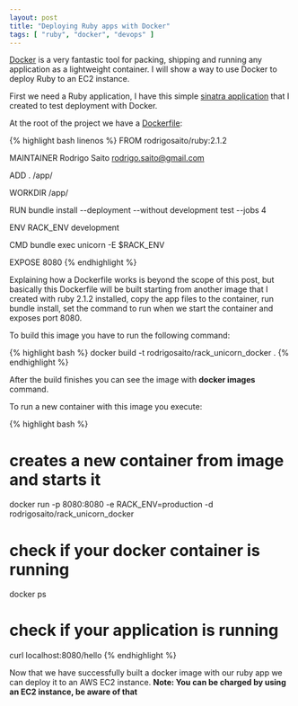 ```yaml
---
layout: post
title: "Deploying Ruby apps with Docker"
tags: [ "ruby", "docker", "devops" ]
---
```


[Docker](http://www.docker.com/) is a very fantastic tool for packing, shipping
and running any application as a lightweight container. I will show a way to use
Docker to deploy Ruby to an EC2 instance.

First we need a Ruby application, I have this simple
[sinatra application](https://github.com/rodrigosaito/rack_unicorn_docker)
that I created to test deployment with Docker.

At the root of the project we have a [Dockerfile](https://github.com/rodrigosaito/rack_unicorn_docker/blob/master/Dockerfile):

{% highlight bash linenos %}
FROM rodrigosaito/ruby:2.1.2

MAINTAINER Rodrigo Saito <rodrigo.saito@gmail.com>

ADD . /app/

WORKDIR /app/

RUN bundle install --deployment --without development test --jobs 4

ENV RACK_ENV development

CMD bundle exec unicorn -E $RACK_ENV

EXPOSE 8080
{% endhighlight %}

Explaining how a Dockerfile works is beyond the scope of this post, but basically
this Dockerfile will be built starting from another image that I created with
ruby 2.1.2 installed, copy the app files to the container, run bundle install,
set the command to run when we start the container and exposes port 8080.

To build this image you have to run the following command:

{% highlight bash %}
docker build -t rodrigosaito/rack_unicorn_docker .
{% endhighlight %}

After the build finishes you can see the image with __docker images__ command.

To run a new container with this image you execute:

{% highlight bash %}
# creates a new container from image and starts it
docker run -p 8080:8080 -e RACK_ENV=production -d rodrigosaito/rack_unicorn_docker

# check if your docker container is running
docker ps

# check if your application is running
curl localhost:8080/hello
{% endhighlight %}

Now that we have successfully built a docker image with our ruby app we can deploy
it to an AWS EC2 instance. __Note: You can be charged by using an EC2 instance,
be aware of that__
